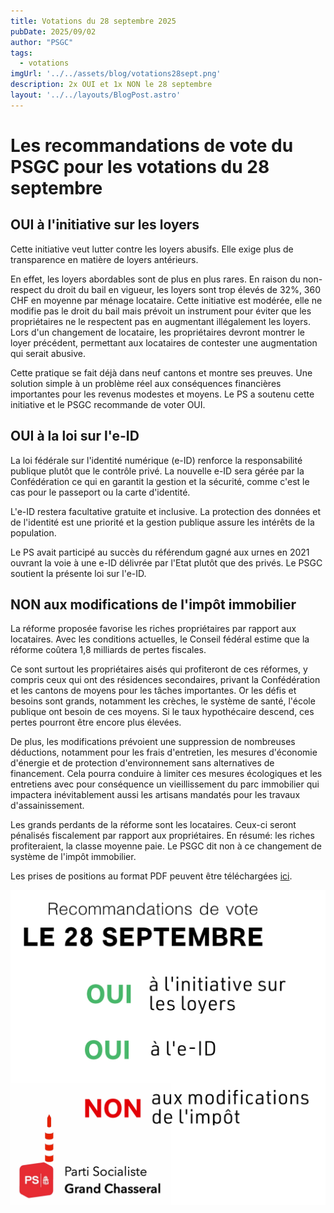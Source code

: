 ```yaml
---
title: Votations du 28 septembre 2025
pubDate: 2025/09/02
author: "PSGC"
tags:
  - votations
imgUrl: '../../assets/blog/votations28sept.png'
description: 2x OUI et 1x NON le 28 septembre 
layout: '../../layouts/BlogPost.astro'
---
```


# Les recommandations de vote du PSGC pour les votations du 28 septembre

## OUI à l'initiative sur les loyers
Cette initiative veut lutter contre les loyers abusifs. Elle exige plus de transparence en matière de loyers antérieurs. 

En effet, les loyers abordables sont de plus en plus rares. En raison du non-respect du droit du bail en vigueur, les loyers sont trop élevés de 32%, 360 CHF en moyenne par ménage locataire. Cette initiative est modérée, elle ne modifie pas le droit du bail mais prévoit un instrument pour éviter que les propriétaires ne le respectent pas en augmentant illégalement les loyers. Lors d'un changement de locataire, les propriétaires devront montrer le loyer précédent, permettant aux locataires de contester une augmentation qui serait abusive. 

Cette pratique se fait déjà dans neuf cantons et montre ses preuves. Une solution simple à un problème réel aux conséquences financières importantes pour les revenus modestes et moyens. Le PS a soutenu cette initiative et le PSGC recommande de voter OUI. 

## OUI à la loi sur l'e-ID
La loi fédérale sur l'identité numérique (e-ID) renforce la responsabilité publique plutôt que le contrôle privé. La nouvelle e-ID sera gérée par la Confédération ce qui en garantit la gestion et la sécurité, comme c'est le cas pour le passeport ou la carte d'identité. 

L'e-ID restera facultative gratuite et inclusive. La protection des données et de l'identité est une priorité et la gestion publique assure les intérêts de la population. 

Le PS avait participé au succès du référendum gagné aux urnes en 2021 ouvrant la voie à une e-ID délivrée par l'Etat plutôt que des privés. Le PSGC soutient la présente loi sur l'e-ID.


## NON aux modifications de l'impôt immobilier
La réforme proposée favorise les riches propriétaires par rapport aux locataires.  Avec les conditions actuelles, le Conseil fédéral estime que la réforme coûtera 1,8 milliards de pertes fiscales. 

Ce sont surtout les propriétaires aisés qui profiteront de ces réformes, y compris ceux qui ont des résidences secondaires, privant la Confédération et les cantons de moyens pour les tâches importantes. Or les défis et besoins sont grands, notamment les crèches, le système de santé, l'école publique ont besoin de ces moyens. Si le taux hypothécaire descend, ces pertes pourront être encore plus élevées. 

De plus, les modifications prévoient une suppression de nombreuses déductions, notamment pour les frais d'entretien, les mesures d'économie d'énergie et de protection d'environnement sans alternatives de financement. Cela pourra conduire à limiter ces mesures écologiques et les entretiens avec pour conséquence un vieillissement du parc immobilier qui impactera inévitablement aussi les artisans mandatés pour les travaux d'assainissement. 

Les grands perdants de la réforme sont les locataires. Ceux-ci seront pénalisés fiscalement par rapport aux propriétaires. En résumé: les riches profiteraient, la classe moyenne paie. Le PSGC dit non à ce changement de système de l'impôt immobilier.    



Les prises de positions au format PDF peuvent être téléchargées <a
      href='/docs/communications/2025_09_01_Recommandations_votations_sept2025_PSGC.pdf'
      target='_blank'
      class='text-blue'>ici</a>.


![votations9fev](../../assets/blog/votations28sept.png)
